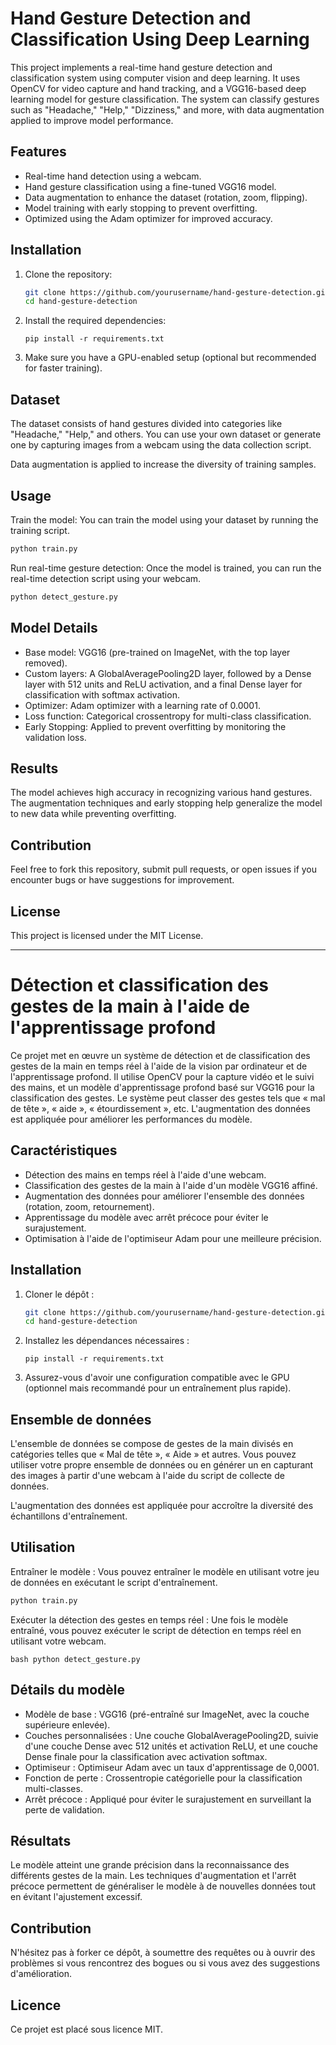 # Hand Gesture Detection and Classification Using Deep Learning

This project implements a real-time hand gesture detection and classification system using computer vision and deep learning. It uses OpenCV for video capture and hand tracking, and a VGG16-based deep learning model for gesture classification. The system can classify gestures such as "Headache," "Help," "Dizziness," and more, with data augmentation applied to improve model performance.

## Features
- Real-time hand detection using a webcam.
- Hand gesture classification using a fine-tuned VGG16 model.
- Data augmentation to enhance the dataset (rotation, zoom, flipping).
- Model training with early stopping to prevent overfitting.
- Optimized using the Adam optimizer for improved accuracy.

## Installation

1. Clone the repository:
   ```bash
   git clone https://github.com/yourusername/hand-gesture-detection.git
   cd hand-gesture-detection
   ```
2. Install the required dependencies:
   ```
   pip install -r requirements.txt

3. Make sure you have a GPU-enabled setup (optional but recommended for faster training).


## Dataset
The dataset consists of hand gestures divided into categories like "Headache," "Help," and others. You can use your own dataset or generate one by capturing images from a webcam using the data collection script.

Data augmentation is applied to increase the diversity of training samples.

## Usage
Train the model: You can train the model using your dataset by running the training script.

```bash
python train.py
```
Run real-time gesture detection: Once the model is trained, you can run the real-time detection script using your webcam.

```bash
python detect_gesture.py
```

## Model Details
- Base model: VGG16 (pre-trained on ImageNet, with the top layer removed).
- Custom layers: A GlobalAveragePooling2D layer, followed by a Dense layer with 512 units and ReLU activation, and a final Dense layer for classification with softmax activation.
- Optimizer: Adam optimizer with a learning rate of 0.0001.
- Loss function: Categorical crossentropy for multi-class classification.
- Early Stopping: Applied to prevent overfitting by monitoring the validation loss.

## Results
The model achieves high accuracy in recognizing various hand gestures. The augmentation techniques and early stopping help generalize the model to new data while preventing overfitting.

## Contribution
Feel free to fork this repository, submit pull requests, or open issues if you encounter bugs or have suggestions for improvement.

## License
This project is licensed under the MIT License.

_________________________________________________________________________________________________________________________________________________________________________________________________________________

# Détection et classification des gestes de la main à l'aide de l'apprentissage profond

Ce projet met en œuvre un système de détection et de classification des gestes de la main en temps réel à l'aide de la vision par ordinateur et de l'apprentissage profond. Il utilise OpenCV pour la capture vidéo et le suivi des mains, et un modèle d'apprentissage profond basé sur VGG16 pour la classification des gestes. Le système peut classer des gestes tels que « mal de tête », « aide », « étourdissement », etc. L'augmentation des données est appliquée pour améliorer les performances du modèle.

## Caractéristiques
- Détection des mains en temps réel à l'aide d'une webcam.
- Classification des gestes de la main à l'aide d'un modèle VGG16 affiné.
- Augmentation des données pour améliorer l'ensemble des données (rotation, zoom, retournement).
- Apprentissage du modèle avec arrêt précoce pour éviter le surajustement.
- Optimisation à l'aide de l'optimiseur Adam pour une meilleure précision.

## Installation

1. Cloner le dépôt :
   ```bash
   git clone https://github.com/yourusername/hand-gesture-detection.git
   cd hand-gesture-detection
   ```
2. Installez les dépendances nécessaires :
   ```
   pip install -r requirements.txt

3. Assurez-vous d'avoir une configuration compatible avec le GPU (optionnel mais recommandé pour un entraînement plus rapide).


## Ensemble de données
L'ensemble de données se compose de gestes de la main divisés en catégories telles que « Mal de tête », « Aide » et autres. Vous pouvez utiliser votre propre ensemble de données ou en générer un en capturant des images à partir d'une webcam à l'aide du script de collecte de données.

L'augmentation des données est appliquée pour accroître la diversité des échantillons d'entraînement.

## Utilisation
Entraîner le modèle : Vous pouvez entraîner le modèle en utilisant votre jeu de données en exécutant le script d'entraînement.

```bash
python train.py
```
Exécuter la détection des gestes en temps réel : Une fois le modèle entraîné, vous pouvez exécuter le script de détection en temps réel en utilisant votre webcam.

``bash
python detect_gesture.py
``

## Détails du modèle
- Modèle de base : VGG16 (pré-entraîné sur ImageNet, avec la couche supérieure enlevée).
- Couches personnalisées : Une couche GlobalAveragePooling2D, suivie d'une couche Dense avec 512 unités et activation ReLU, et une couche Dense finale pour la classification avec activation softmax.
- Optimiseur : Optimiseur Adam avec un taux d'apprentissage de 0,0001.
- Fonction de perte : Crossentropie catégorielle pour la classification multi-classes.
- Arrêt précoce : Appliqué pour éviter le surajustement en surveillant la perte de validation.

## Résultats
Le modèle atteint une grande précision dans la reconnaissance des différents gestes de la main. Les techniques d'augmentation et l'arrêt précoce permettent de généraliser le modèle à de nouvelles données tout en évitant l'ajustement excessif.

## Contribution
N'hésitez pas à forker ce dépôt, à soumettre des requêtes ou à ouvrir des problèmes si vous rencontrez des bogues ou si vous avez des suggestions d'amélioration.

## Licence
Ce projet est placé sous licence MIT.
